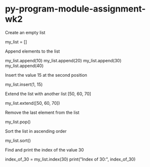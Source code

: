 # py-program-module-assignment-wk2

Create an empty list


my_list = []

Append elements to the list


my_list.append(10)
my_list.append(20)
my_list.append(30)
my_list.append(40)

Insert the value 15 at the second position


my_list.insert(1, 15)

Extend the list with another list [50, 60, 70]


my_list.extend([50, 60, 70])

Remove the last element from the list



my_list.pop()

Sort the list in ascending order



my_list.sort()

Find and print the index of the value 30



index_of_30 = my_list.index(30)
print("Index of 30:", index_of_30)
